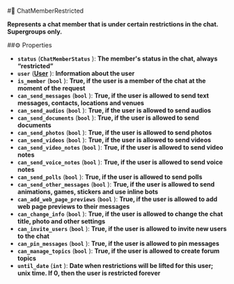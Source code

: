 #🔮 ChatMemberRestricted

**Represents a chat member that is under certain restrictions in the chat. Supergroups only.**

##⚙️ Properties

- **`status`** (**`ChatMemberStatus`** ): **The member's status in the chat, always “restricted”**
- **`user`** (**[User](User.md)** ): **Information about the user**
- **`is_member`** (**`bool`** ): **True, if the user is a member of the chat at the moment of the request**
- **`can_send_messages`** (**`bool`** ): **True, if the user is allowed to send text messages, contacts, locations and venues**
- **`can_send_audios`** (**`bool`** ): **True, if the user is allowed to send audios**
- **`can_send_documents`** (**`bool`** ): **True, if the user is allowed to send documents**
- **`can_send_photos`** (**`bool`** ): **True, if the user is allowed to send photos**
- **`can_send_videos`** (**`bool`** ): **True, if the user is allowed to send videos**
- **`can_send_video_notes`** (**`bool`** ): **True, if the user is allowed to send video notes**
- **`can_send_voice_notes`** (**`bool`** ): **True, if the user is allowed to send voice notes**
- **`can_send_polls`** (**`bool`** ): **True, if the user is allowed to send polls**
- **`can_send_other_messages`** (**`bool`** ): **True, if the user is allowed to send animations, games, stickers and use inline
bots**
- **`can_add_web_page_previews`** (**`bool`** ): **True, if the user is allowed to add web page previews to their messages**
- **`can_change_info`** (**`bool`** ): **True, if the user is allowed to change the chat title, photo and other settings**
- **`can_invite_users`** (**`bool`** ): **True, if the user is allowed to invite new users to the chat**
- **`can_pin_messages`** (**`bool`** ): **True, if the user is allowed to pin messages**
- **`can_manage_topics`** (**`bool`** ): **True, if the user is allowed to create forum topics**
- **`until_date`** (**`int`** ): **Date when restrictions will be lifted for this user; unix time. If 0, then the user is restricted
forever**
